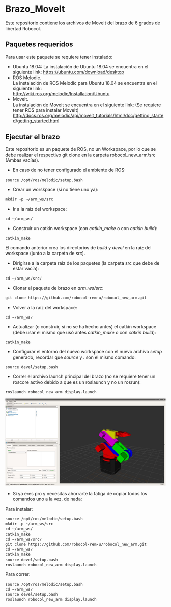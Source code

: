 # Brazo_MoveIt
Este repositorio contiene los archivos de MoveIt del brazo de 6 grados de libertad Robocol.

## Paquetes requeridos
Para usar este paquete se requiere tener instalado:
- Ubuntu 18.04:
La instalación de Ubuntu 18.04 se encuentra en el siguiente link:
https://ubuntu.com/download/desktop
- ROS Melodic.  
La instalación de ROS Melodic para Ubuntu 18.04 se encuentra en el siguiente link:  
http://wiki.ros.org/melodic/Installation/Ubuntu
- Moveit.  
La instalación de Moveit se encuentra en el siguiente link: (Se requiere tener ROS para instalar MoveIt)  
http://docs.ros.org/melodic/api/moveit_tutorials/html/doc/getting_started/getting_started.html

## Ejecutar el brazo

Este repositorio es un paquete de ROS, no un Workspace, por lo que se debe realizar el respectivo git clone en la carpeta robocol_new_arm/src (Ambas vacías). 

- En caso de no tener configurado el ambiente de ROS:
```console
source /opt/ros/melodic/setup.bash
```

- Crear un worskpace (si no tiene uno ya):
```console
mkdir -p ~/arm_ws/src
```

- Ir a la raíz del workspace:
```console
cd ~/arm_ws/
```

- Construir un catkin workspace (con _catkin\_make_ o con _catkin build_):
```console
catkin_make
```

El comando anterior crea los directorios de _build_ y _devel_ en la raiz del workspace (junto a la carpeta de _src_).

- Dirigirse a la carpeta raíz de los paquetes (la carpeta src que debe de estar vacía):
```console
cd ~/arm_ws/src/
```

- Clonar el paquete de brazo en _arm\_ws/src_:
```console
git clone https://github.com/robocol-rem-u/robocol_new_arm.git
```

- Volver a la raíz del workspace:
```console
cd ~/arm_ws/
```

- Actualizar (o construir, si no se ha hecho antes) el catkin workspace (debe usar el mismo que usó antes _catkin\_make_ o con _catkin build_):
```console
catkin_make
```

- Configurar el entorno del nuevo workspace con el nuevo archivo _setup_ generado, recordar que _source_ y _._ son el mismo comando:
```console
source devel/setup.bash
```

- Correr el archivo launch principal del brazo (no se requiere tener un roscore activo debido a que es un roslaunch y no un rosrun):
```console
roslaunch robocol_new_arm display.launch
```

![Arm](images/Rest_pose_arm.JPG)

- Si ya eres pro y necesitas ahorrarte la fatiga de copiar todos los comandos uno a la vez, de nada:

Para instalar:
```console
source /opt/ros/melodic/setup.bash
mkdir -p ~/arm_ws/src
cd ~/arm_ws/
catkin_make
cd ~/arm_ws/src/
git clone https://github.com/robocol-rem-u/robocol_new_arm.git
cd ~/arm_ws/
catkin_make
source devel/setup.bash
roslaunch robocol_new_arm display.launch
```
Para correr:
```console
source /opt/ros/melodic/setup.bash
cd ~/arm_ws/
source devel/setup.bash
roslaunch robocol_new_arm display.launch
```
